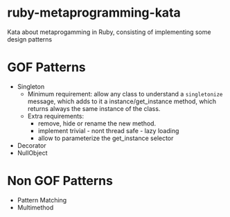 
ruby-metaprogramming-kata
=========================

Kata about metaprogamming in Ruby, consisting of implementing some design patterns

# GOF Patterns

  * Singleton
    * Minimum requirement: allow any class to understand a ```singletonize``` message, which adds to it a instance/get_instance method, which returns always the same instance of the class. 
    * Extra requirements: 
       * remove, hide or rename the new method. 
       * implement trivial - nont thread safe - lazy loading
       * allow to parameterize the get_instance selector
   * Decorator
   * NullObject

# Non GOF Patterns
   * Pattern Matching
   * Multimethod
   

  
